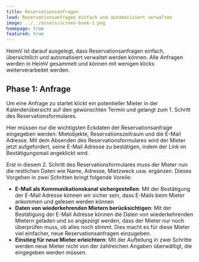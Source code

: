 ```yaml
---
title: Reservationsanfragen
lead: Reservationsanfragen einfach und automatisiert verwalten
image: ../../assets/screen-book-1.png
homepage: true
featured: true
---
```



HeimV ist darauf ausgelegt, dass Reservationsanfragen einfach, übersichtlich und automatisiert verwaltet werden können. Alle Anfragen werden in HeimV gesammelt und können mit wenigen klicks weiterverarbeitet werden. 

## Phase 1: Anfrage

Um eine Anfrage zu startet klickt ein potentieller Mieter in der Kalenderübersicht auf den gewünschten Termin und gelangt zum 1. Schritt des Reservationsformulares.

Hier müssen nur die wichtigsten Eckdaten der Reservationsanfrage eingegeben werden: Mietobjekte, Reservationszeitraum und die E-Mail Adresse. Mit dem Absenden des Reservationsformulares wird der Mieter jetzt aufgefordert, seine E-Mail Adresse zu bestätigen, indem der Link im Bestätigungsmail angeklickt wird. 

Erst in diesem 2. Schritt des Reservationsformulares muss der Mieter nun die restlichen Daten wie Name, Adresse, Mietzweck usw. ergänzen. Dieses Vorgehen in zwei Schritten bringt folgende Voreile:

- **E-Mail als Kommunikationskanal sichergestellen**: Mit der Bestätigung der E-Mail Adresse können wir sicher sein, dass E-Mails beim Mieter ankommen und gelesen werden können
- **Daten von wiederkehrenden Mietern berücksichtigen**: Mit der Bestätigung der E-Mail Adresse können die Daten von wiederkehrenden Mietern geladen und so angezeigt werden, dass der Mieter nur noch überprüfen muss, ob alles noch stimmt. Dies macht es für diese Mieter viel einfacher, neue Reservationsanfragen einzugeben.
- **Einstieg für neue Mieter erleichtern**: Mit der Aufteilung in zwei Schritte werden neue Mieter nicht von der zahlreichen Angaben überwältigt, die eingegeben werden müssen.

